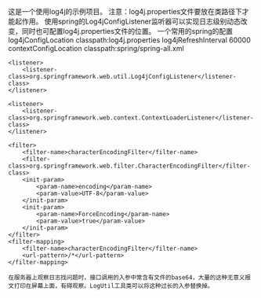 这是一个使用log4j的示例项目。
注意：log4j.properties文件要放在类路径下才能起作用。
使用spring的Log4jConfigListener监听器可以实现日志级别动态改变，同时也可配置log4j.properties文件的位置。
一个常用的spring的配置
<context-param>
		<param-name>log4jConfigLocation</param-name>
		<param-value>classpath:log4j.properties</param-value>
	</context-param>
	<context-param>
		<param-name>log4jRefreshInterval</param-name>
		<param-value>60000</param-value>
	</context-param>
	<context-param>
		<param-name>contextConfigLocation</param-name>
		<param-value>classpath:spring/spring-all.xml</param-value>
	</context-param>

	<listener>
		<listener-class>org.springframework.web.util.Log4jConfigListener</listener-class>
	</listener>

	<listener>
		<listener-class>org.springframework.web.context.ContextLoaderListener</listener-class>
	</listener>

	<filter>
		<filter-name>characterEncodingFilter</filter-name>
		<filter-class>org.springframework.web.filter.CharacterEncodingFilter</filter-class>
		<init-param>
			<param-name>encoding</param-name>
			<param-value>UTF-8</param-value>
		</init-param>
		<init-param>
			<param-name>ForceEncoding</param-name>
			<param-value>true</param-value>
		</init-param>
	</filter>
	<filter-mapping>
		<filter-name>characterEncodingFilter</filter-name>
		<url-pattern>/*</url-pattern>
	</filter-mapping>
	
	在服务器上观察日志找问题时，接口调用的入参中常含有文件的base64，大量的这种无意义报文打印在屏幕上面，有碍观察。LogUtil工具类可以将这种过长的入参替换掉。